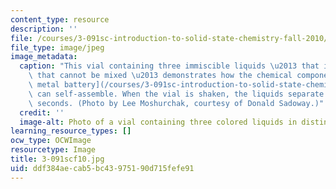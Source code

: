 ```yaml
---
content_type: resource
description: ''
file: /courses/3-091sc-introduction-to-solid-state-chemistry-fall-2010/ddf384aecab5bc43975190d715fefe91_3-091scf10.jpg
file_type: image/jpeg
image_metadata:
  caption: "This vial containing three immiscible liquids \u2013 that is, liquids\
    \ that cannot be mixed \u2013 demonstrates how the chemical components of a [liquid\
    \ metal battery](/courses/3-091sc-introduction-to-solid-state-chemistry-fall-2010/pages/syllabus/_index#TED)\
    \ can self-assemble. When the vial is shaken, the liquids separate after a few\
    \ seconds. (Photo by Lee Moshurchak, courtesy of Donald Sadoway.)"
  credit: ''
  image-alt: Photo of a vial containing three colored liquids in distinct layers.
learning_resource_types: []
ocw_type: OCWImage
resourcetype: Image
title: 3-091scf10.jpg
uid: ddf384ae-cab5-bc43-9751-90d715fefe91
---
```

